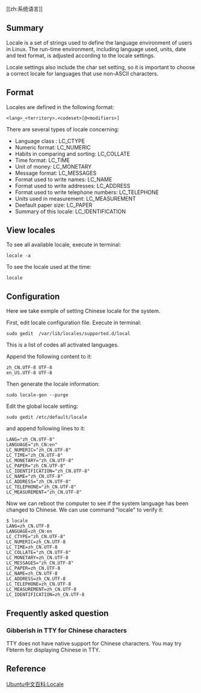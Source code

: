 [[zh:系统语言]]


## Summary

Locale is a set of strings used to define the language environment of users in Linux. The run-time environment, including language used, units, date and text format, is adjusted according to the locale settings.

Locale settings also include the char set setting, so it is important to choose a correct locale for languages that use non-ASCII characters.

## Format

Locales are defined in the following format:

    <lang>_<territory>.<codeset>[@<modifiers>]

There are several types of locale concerning:

* Language class : LC_CTYPE
* Numeric format: LC_NUMERIC
* Habits in comparing and sorting: LC_COLLATE
* Time format: LC_TIME
* Unit of money: LC_MONETARY
* Message format: LC_MESSAGES
* Format used to write names: LC_NAME
* Format used to write addresses: LC_ADDRESS
* Format used to write telephone numbers: LC_TELEPHONE
* Units used in measurement: LC_MEASUREMENT
* Deefault paper size: LC_PAPER
* Summary of this locale: LC_IDENTIFICATION

## View locales

To see all available locale, execute in terminal:

    locale -a

To see the locale used at the time:

    locale

## Configuration

Here we take exmple of setting Chinese locale for the system.

First, edit locale configuration file. Execute in terminal:

    sudo gedit  /var/lib/locales/supported.d/local

This is a list of codes all activated languages.

Append the following content to it:

    zh_CN.UTF-8 UTF-8
    en_US.UTF-8 UTF-8

Then generate the locale information:

    sudo locale-gen --purge

Edit the global locale setting:

    sudo gedit /etc/default/locale

and append following lines to it:

    LANG="zh_CN.UTF-8"
    LANGUAGE="zh_CN:en"
    LC_NUMERIC="zh_CN.UTF-8"
    LC_TIME="zh_CN.UTF-8"
    LC_MONETARY="zh_CN.UTF-8"
    LC_PAPER="zh_CN.UTF-8"
    LC_IDENTIFICATION="zh_CN.UTF-8"
    LC_NAME="zh_CN.UTF-8"
    LC_ADDRESS="zh_CN.UTF-8"
    LC_TELEPHONE="zh_CN.UTF-8"
    LC_MEASUREMENT="zh_CN.UTF-8"

Now we can reboot the computer to see if the system language has been changed to Chinese. We can use command "locale" to verify it:

    $ locale
    LANG=zh_CN.UTF-8
    LANGUAGE=zh_CN:en
    LC_CTYPE="zh_CN.UTF-8"
    LC_NUMERIC=zh_CN.UTF-8
    LC_TIME=zh_CN.UTF-8
    LC_COLLATE="zh_CN.UTF-8"
    LC_MONETARY=zh_CN.UTF-8
    LC_MESSAGES="zh_CN.UTF-8"
    LC_PAPER=zh_CN.UTF-8
    LC_NAME=zh_CN.UTF-8
    LC_ADDRESS=zh_CN.UTF-8
    LC_TELEPHONE=zh_CN.UTF-8
    LC_MEASUREMENT=zh_CN.UTF-8
    LC_IDENTIFICATION=zh_CN.UTF-8

## Frequently asked question

### Gibberish in TTY for Chinese characters

TTY does not have native support for Chinese characters. You may try Fbterm for displaying Chinese in TTY.

## Reference

[Ubuntu中文百科:Locale](http://wiki.ubuntu.org.cn/Locale)